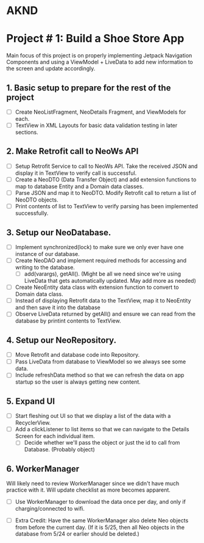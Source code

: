 # AKND
Project # 1: Build a Shoe Store App
=======
Main focus of this project is on properly implementing Jetpack Navigation Components and using a ViewModel + LiveData to add new information to the screen and update accordingly.

## 1. Basic setup to prepare for the rest of the project
- [ ] Create NeoListFragment, NeoDetails Fragment, and ViewModels for each.
- [ ] TextView in XML Layouts for basic data validation testing in later sections.

## 2. Make Retrofit call to NeoWs API
- [ ] Setup Retrofit Service to call to NeoWs API.  Take the received JSON and display it in TextView to verify call is successful.
- [ ] Create a NeoDTO (Data Transfer Object) and add extension functions to map to database Entity and a Domain data classes.
- [ ] Parse JSON and map it to NeoDTO. Modify Retrofit call to return a list of NeoDTO objects.
- [ ] Print contents of list to TextView to verify parsing has been implemented successfully.

## 3. Setup our NeoDatabase.
- [ ] Implement synchronized(lock) to make sure we only ever have one instance of our database.
- [ ] Create NeoDAO and implement required methods for accessing and writing to the database.
  - [ ] add(varargs), getAll(). (Might be all we need since we're using LiveData that gets automatically updated. May add more as needed)
- [ ] Create NeoEntity data class with extension function to convert to Domain data class.
- [ ] Instead of displaying Retrofit data to the TextView, map it to NeoEntity and then save it into the database
- [ ] Observe LiveData returned by getAll() and ensure we can read from the database by printint contents to TextView.

## 4. Setup our NeoRepository.
- [ ] Move Retrofit and database code into Repository.
- [ ] Pass LiveData from database to ViewModel so we always see some data.
- [ ] Include refreshData method so that we can refresh the data on app startup so the user is always getting new content.

## 5. Expand UI
- [ ] Start fleshing out UI so that we display a list of the data with a RecyclerView.
- [ ] Add a clickListener to list items so that we can navigate to the Details Screen for each individual item.
  - [ ] Decide whether we'll pass the object or just the id to call from Database. (Probably object)

## 6. WorkerManager
Will likely need to review WorkerManager since we didn't have much practice with it.  Will update checklist as more becomes apparent.
- [ ] Use WorkerManager to download the data once per day, and only if charging/connected to wifi.
- [ ] Extra Credit: Have the same WorkerManager also delete Neo objects from before the current day. (If it is 5/25, then all Neo objects in the database from 5/24 or earlier should be deleted.)

